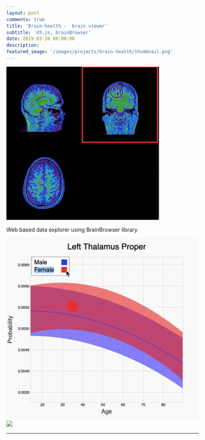 ```yaml
---
layout: post
comments: true
title: 'Brain-health -  brain viewer'
subtitle: 'd3.js, brainBrowser'
date: 2019-03-20 00:00:00
description: 
featured_image: '/images/projects/brain-health/thumbnail.png'
---
```




![](/images/projects/brain-health/preview.gif)


Web based data explorer using BrainBrowser library


<div class="gallery" data-columns="3">
	<img src="/images/projects/brain-health/1.gif">
  <img src="/images/projects/brain-health/2.gif">
</div>

---





